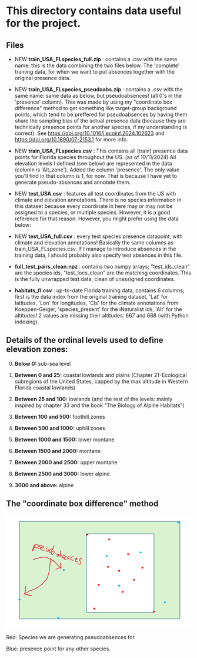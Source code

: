 # This directory contains data useful for the project.

## Files
- NEW **train_USA_FLspecies_full.zip** : contains a .csv with the same name: this is the data combining the two files below. The 'complete' training data, for when we want to put absences together with the original presence data.

- NEW **train_USA_FLspecies_pseudoabs.zip** : contains a .csv with the same name: same data as below, but pseudoabsences! (all 0's in the 'presence' column). This was made by using my "coordinate box difference" method to get something like target-group background points, which tend to be preffered for pseudoabsences by having them share the sampling bias of the actual presence data (because they are technically presence points for another species, if my understanding is correct). See https://doi.org/10.1016/j.ecoinf.2024.102623 and  https://doi.org/10.1890/07-2153.1 for more info.

- NEW **train_USA_FLspecies.csv** : This contains all (train) presence data points for Florida species throughout the US. (as of 10/11/2024) All elevation levels I defined (see below) are represented in the data (column is 'Alt_zone'). Added the column 'presence'. The only value you'll find in that column is 1, for now. That is because I have yet to generate pseudo-absences and annotate them.

- NEW **test_USA.csv** : features all test coordinates from the US with climate and elevation annotations. There is no species information in this dataset because every coordinate in here may or may not be assigned to a species, or multiple species. However, it is a good reference for that reason. However, you might prefer using the data below:

- NEW **test_USA_full.csv** : every test species presence datapoint, with climate and elevation annotations! Basically the same columns as train_USA_FLspecies.csv. If I manage to introduce absences in the training data, I should probably also specify test absences in this file.

- **full_test_pairs_clean.npz** : contains two numpy arrays; "test_ids_clean" are the species ids, "test_locs_clean" are the matching coordinates. This is the fully unwrapped test data, clean of unassigned coordinates.

- **habitats_fl.csv** : up-to-date Florida training data, contains 6 columns; first is the data index from the original training dataset, 'Lat' for latitudes, 'Lon' for longitudes, 'Cls' for the climate annotations from Koeppen-Geiger, 'species_present' for the iNaturalist ids, 'Alt' for the altitudes! 2 values are missing their altitudes: 667 and 668 (with Python indexing). 

## Details of the ordinal levels used to define elevation zones:
0. **Below 0:** sub-sea level

1. **Between 0 and 25:** coastal lowlands and plains (Chapter 21-Ecological subregions of the United 
States, capped by the max altitude in Western Florida coastal lowlands)

2. **Between 25 and 100:** lowlands (and the rest of the levels: mainly inspired by chapter 33 and the book "The Biology of Alpine Habitats")

3. **Between 100 and 500:** foothill zones 

4. **Between 500 and 1000:** uphill zones 

5. **Between 1000 and 1500:** lower montane 

6. **Between 1500 and 2000:** montane 

7. **Between 2000 and 2500:** upper montane 

8. **Between 2500 and 3000:** lower alpine 

9. **3000 and above:** alpine

## The "coordinate box difference" method
![Doodle of what my code did to select points for absence annotations](https://github.com/gabin-rousseau/aml-species/blob/main/figures/gabin/1111_boxdifference.png)

Red: Species we are generating pseudoabsences for.

Blue: presence point for any other species.
